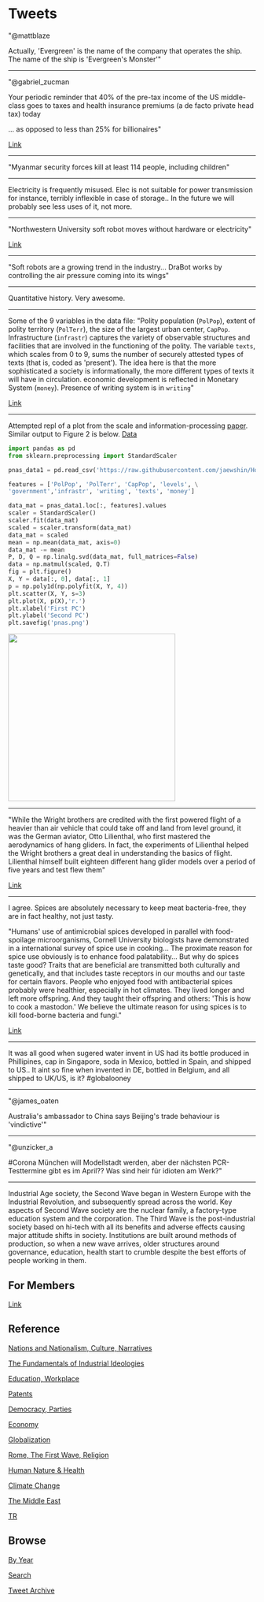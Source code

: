 # Tweets

"@mattblaze

Actually, 'Evergreen' is the name of the company that operates the
ship. The name of the ship is 'Evergreen's Monster'"

---

"@gabriel_zucman

Your periodic reminder that 40% of the pre-tax income of the US
middle-class goes to taxes and health insurance premiums (a de facto
private head tax) today

... as opposed to less than 25% for billionaires"

[Link](https://twitter.com/gabriel_zucman/status/1375940908760231938)

---

"Myanmar security forces kill at least 114 people, including children"

---

Electricity is frequently misused. Elec is not suitable for power
transmission for instance, terribly inflexible in case of storage.. In
the future we will probably see less uses of it, not more.

---

"Northwestern University soft robot moves without hardware or electricity"

[Link](https://www.slashgear.com/northwestern-university-soft-robot-moves-without-hardware-or-electricity-10650521/)

---

"Soft robots are a growing trend in the industry...  DraBot works by
controlling the air pressure coming into its wings"

---

Quantitative history. Very awesome.

---

Some of the 9 variables in the data file: "Polity population
(`PolPop`), extent of polity territory (`PolTerr`), the size of the
largest urban center, `CapPop`. Infrastructure (`infrastr`) captures
the variety of observable structures and facilities that are involved
in the functioning of the polity. The variable `texts`, which scales
from 0 to 9, sums the number of securely attested types of texts (that
is, coded as 'present').  The idea here is that the more sophisticated
a society is informationally, the more different types of texts it
will have in circulation. economic development is reflected in
Monetary System (`money`). Presence of writing system is in `writing`"

[Link](https://escholarship.org/content/qt99x6r11m/qt99x6r11m_noSplash_0ec83bc0d39d185f00345309a3db5508.pdf)

---

Attempted repl of a plot from the scale and information-processing [paper](https://www.nature.com/articles/s41467-020-16035-9).
Similar output to Figure 2 is below. [Data](https://github.com/jaewshin/Holocene)

```python
import pandas as pd
from sklearn.preprocessing import StandardScaler

pnas_data1 = pd.read_csv('https://raw.githubusercontent.com/jaewshin/Holocene/master/data1.csv')

features = ['PolPop', 'PolTerr', 'CapPop', 'levels', \
'government','infrastr', 'writing', 'texts', 'money']

data_mat = pnas_data1.loc[:, features].values
scaler = StandardScaler()
scaler.fit(data_mat)
scaled = scaler.transform(data_mat)
data_mat = scaled
mean = np.mean(data_mat, axis=0)
data_mat -= mean
P, D, Q = np.linalg.svd(data_mat, full_matrices=False)
data = np.matmul(scaled, Q.T) 
fig = plt.figure()
X, Y = data[:, 0], data[:, 1]
p = np.poly1d(np.polyfit(X, Y, 4))
plt.scatter(X, Y, s=3)
plt.plot(X, p(X),'r.')
plt.xlabel('First PC')
plt.ylabel('Second PC')
plt.savefig('pnas.png')
```

<img width="340" src="https://pbs.twimg.com/media/ExgVXABWgAUEAG9?format=png&name=small"/>

---

"While the Wright brothers are credited with the first powered flight
of a heavier than air vehicle that could take off and land from level
ground, it was the German aviator, Otto Lilienthal, who first mastered
the aerodynamics of hang gliders. In fact, the experiments of
Lilienthal helped the Wright brothers a great deal in understanding
the basics of flight. Lilienthal himself built eighteen different hang
glider models over a period of five years and test flew them"

[Link](https://www.researchgate.net/publication/37179495_Powered_Hang_Gliding)

---

I agree. Spices are absolutely necessary to keep meat bacteria-free,
they are in fact healthy, not just tasty.


"Humans' use of antimicrobial spices developed in parallel with
food-spoilage microorganisms, Cornell University biologists have
demonstrated in a international survey of spice use in cooking... The
proximate reason for spice use obviously is to enhance food
palatability... But why do spices taste good? Traits that are
beneficial are transmitted both culturally and genetically, and that
includes taste receptors in our mouths and our taste for certain
flavors. People who enjoyed food with antibacterial spices probably
were healthier, especially in hot climates. They lived longer and left
more offspring. And they taught their offspring and others: 'This is
how to cook a mastodon.' We believe the ultimate reason for using
spices is to kill food-borne bacteria and fungi."

[Link](https://news.cornell.edu/stories/1998/03/food-bacteria-spice-survey-shows-why-some-cultures-it-hot)

---

It was all good when sugered water invent in US had its bottle
produced in Phillipines, cap in Singapore, soda in Mexico, bottled in
Spain, and shipped to US..  It aint so fine when invented in DE,
bottled in Belgium, and all shipped to UK/US, is it? \#globalooney

---

"@james_oaten

Australia's ambassador to China says Beijing's trade behaviour is
'vindictive'"

---

"@unzicker_a

\#Corona München will Modellstadt werden, aber der nächsten
PCR-Testtermine gibt es im April?? Was sind heir für idioten am Werk?"

---

Industrial Age society, the Second Wave began in Western Europe with
the Industrial Revolution, and subsequently spread across the
world. Key aspects of Second Wave society are the nuclear family, a
factory-type education system and the corporation. The Third Wave is
the post-industrial society based on hi-tech with all its benefits and
adverse effects causing major attitude shifts in society. Institutions
are built around methods of production, so when a new wave arrives,
older structures around governance, education, health start to crumble
despite the best efforts of people working in them.

## For Members

[Link](https://thirdwave-members.herokuapp.com)

## Reference

[Nations and Nationalism, Culture, Narratives](/2013/02/nations-and-nationalism.md)

[The Fundamentals of Industrial Ideologies](/2011/04/fundamentals-of-industrial-ideologies.md)

[Education, Workplace](2017/09/education-workplace.md)

[Patents](/2018/09/patents.md)

[Democracy, Parties](/2016/11/democracy.md)

[Economy](/2018/05/economy.md)

[Globalization](/2018/09/globalization.md)

[Rome, The First Wave, Religion](/2017/12/rome.md)

[Human Nature & Health](/2020/07/human-nature.md)

[Climate Change](/2018/12/climate.md)

[The Middle East](/2019/07/middleeast.md)

[TR](../tr)

## Browse

[By Year](years.md)

[Search](search.html)

[Tweet Archive](/tweets/README.md)


